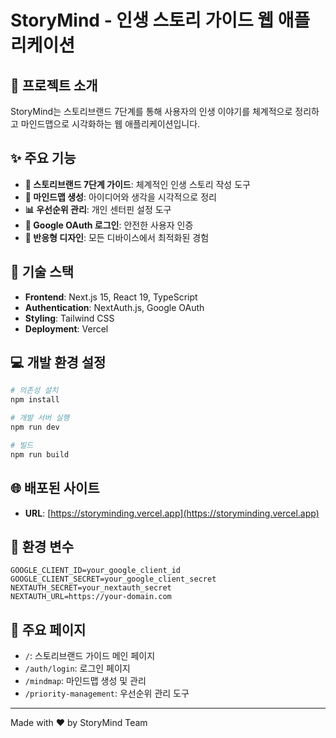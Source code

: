 # StoryMind - 인생 스토리 가이드 웹 애플리케이션

## 🌟 프로젝트 소개

StoryMind는 스토리브랜드 7단계를 통해 사용자의 인생 이야기를 체계적으로 정리하고 마인드맵으로 시각화하는 웹 애플리케이션입니다.

## ✨ 주요 기능

- **🎯 스토리브랜드 7단계 가이드**: 체계적인 인생 스토리 작성 도구
- **🧠 마인드맵 생성**: 아이디어와 생각을 시각적으로 정리
- **📊 우선순위 관리**: 개인 센터핀 설정 도구
- **🔐 Google OAuth 로그인**: 안전한 사용자 인증
- **📱 반응형 디자인**: 모든 디바이스에서 최적화된 경험

## 🚀 기술 스택

- **Frontend**: Next.js 15, React 19, TypeScript
- **Authentication**: NextAuth.js, Google OAuth
- **Styling**: Tailwind CSS
- **Deployment**: Vercel

## 💻 개발 환경 설정

```bash
# 의존성 설치
npm install

# 개발 서버 실행
npm run dev

# 빌드
npm run build
```

## 🌐 배포된 사이트

- **URL**: [https://storyminding.vercel.app](https://storyminding.vercel.app)

## 📝 환경 변수

```env
GOOGLE_CLIENT_ID=your_google_client_id
GOOGLE_CLIENT_SECRET=your_google_client_secret
NEXTAUTH_SECRET=your_nextauth_secret
NEXTAUTH_URL=https://your-domain.com
```

## 🎨 주요 페이지

- `/`: 스토리브랜드 가이드 메인 페이지
- `/auth/login`: 로그인 페이지
- `/mindmap`: 마인드맵 생성 및 관리
- `/priority-management`: 우선순위 관리 도구

---

Made with ❤️ by StoryMind Team
